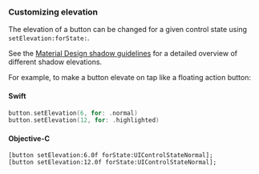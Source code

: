 ### Customizing elevation

The elevation of a button can be changed for a given control state using `setElevation:forState:`.

See the [Material Design shadow guidelines](https://material.io/guidelines/what-is-material/elevation-shadows.html) for a detailed
overview of different shadow elevations.

For example, to make a button elevate on tap like a floating action button:

<!--<div class="material-code-render" markdown="1">-->
#### Swift
```swift
button.setElevation(6, for: .normal)
button.setElevation(12, for: .highlighted)
```

#### Objective-C

```objc
[button setElevation:6.0f forState:UIControlStateNormal];
[button setElevation:12.0f forState:UIControlStateNormal];
```
<!--</div>-->
